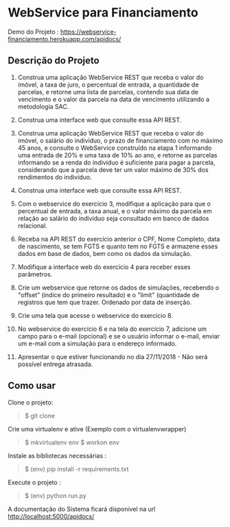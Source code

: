 
# WebService para Financiamento

Demo do Projeto : https://webservice-financiamento.herokuapp.com/apidocs/

## Descrição do Projeto

1. Construa uma aplicação WebService REST que receba o valor do imóvel, a taxa de juro, o percentual de entrada, a quantidade de parcelas, e retorne uma lista de parcelas, contendo sua data de vencimento e o valor da parcela na data de vencimento utilizando a metodologia SAC.  

2. Construa uma interface web que consulte essa API REST.

3. Construa uma aplicação WebService REST que receba o valor do imóvel, o salário do indivíduo, o prazo de financiamento com no máximo 45 anos, e consulte o WebService construído na etapa 1 informando uma entrada de 20% e uma taxa de 10% ao ano, e retorne as parcelas informando se a renda do individuo é suficiente para pagar a parcela, considerando que a parcela deve ter um valor máximo de 30% dos rendimentos do indivíduo.  

4. Construa uma interface web que consulte essa API REST.  

5. Com o webservice do exercício 3, modifique a aplicação para que o percentual de entrada, a taxa anual, e o valor máximo da parcela em relação ao salário do indivíduo seja consultado em banco de dados relacional.

6. Receba na API REST do exercício anterior o CPF, Nome Completo, data de nascimento, se tem FGTS e quanto tem no FGTS e armazene esses dados em base de dados, bem como os dados da simulação.  

7. Modifique a interface web do exercício 4 para receber esses parâmetros.  

8. Crie um webservice que retorne os dados de simulações, recebendo o "offset" (índice do primeiro resultado) e o "limit" (quantidade de registros que tem que trazer. Ordenado por data de inserção.  

9. Crie uma tela que acesse o webservice do exercício 8.  

10. No webservice do exercício 6 e na tela do exercício 7, adicione um campo para o e-mail (opcional) e se o usuário informar o e-mail, enviar um e-mail com a simulação para o endereço informado.

11. Apresentar o que estiver funcionando no dia 27/11/2018 - Não será possível entrega atrasada.

  
## Como usar
Clone o projeto:
> $ git clone

Crie uma virtualenv e ative (Exemplo com o virtualenvwrapper)
> $ mkvirtualenv env
> $ workon env

Instale as bibliotecas necessárias :
> $ (env) pip install -r requirements.txt

Execute o projeto :
> $ (env) python run.py 

A documentação do Sistema ficará disponivel na url [http://localhost:5000/apidocs/](http://localhost:5000/apidocs/)
